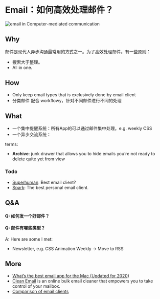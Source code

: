 # Email：如何高效处理邮件？

![email in Computer-mediated communication](https://i.imgur.com/UERjtLu.png)

## Why

邮件是现代人异步沟通最常用的方式之一。为了高效处理邮件，有一些原则：

- 搜索大于整理。
- All in one. 


## How 

* Only keep email types that is exclusively done by email client
* 分类邮件 配合 workflowy，针对不同邮件进行不同的处理

## What 

- 一个集中提醒系统：所有App的可以通过邮件集中处理。e.g. weekly CSS
- 一个异步交流系统：

terms: 

- **Archive**:  junk drawer that allows you to hide emails you’re not ready to delete quite yet from view

### Todo

- [Superhuman](https://superhuman.com/): Best email client?
- [Spark](https://sparkmailapp.com/): The best personal email client.

## Q&A 

#### Q: 如何发一个好邮件？

#### Q: 邮件有哪些类型？

A: Here are some I met:

* Newsletter, e.g. CSS Animation Weekly -> Move to RSS 

## More 

* [What’s the best email app for the Mac (Updated for 2020)](https://9to5mac.com/2020/08/02/whats-the-best-email-app-for-mac/)
* [Clean Email](https://clean.email/features) is an online bulk email cleaner that empowers you to take control of your mailbox.
* [Comparison of email clients](https://www.wikiwand.com/en/Comparison_of_email_clients)